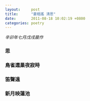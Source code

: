 ```yaml
---
layout:     post
title:      "蒼梧謠 清思"
date:       2011-08-18 10:02:19 +0800
categories: poetry
---
```

*辛卯年七月戊戌晨作*

<!--more-->

### 思
### 鳥雀還巢夜寂時
### 笛聲遠
### 新月映蓮池
